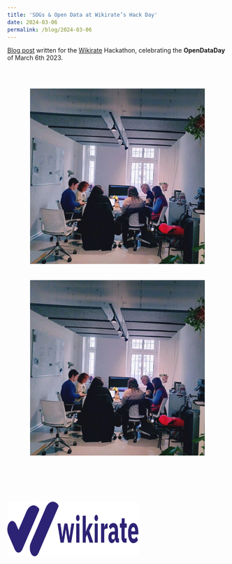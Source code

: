 ```yaml
---
title: 'SDGs & Open Data at Wikirate’s Hack Day'
date: 2024-03-06
permalink: /blog/2024-03-06
---
```


[Blog post](https://wikirate.medium.com/sdgs-open-data-at-wikirates-hack-day-711c58597006) written for the [Wikirate](https://wikirate.org) Hackathon, celebrating the **OpenDataDay** of March 6th 2023.



<br/><br/>
<center><img src="/images/blog/wikirate/1.png" width="400" height="400" /></center>
<br/><br/>
<center><img src="/images/blog/wikirate/1.png" width="400" height="400" /></center>
<br/><br/>
<br/><br/>           
<br/><br/>
<img src="/images/blog/wikirate/wikirate_logo.png" width="300" height="125" />